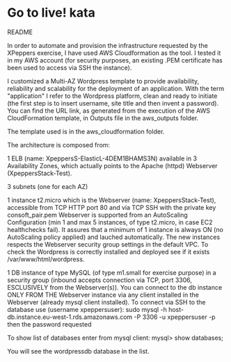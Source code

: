 Go to live! kata
==================================

README 

In order to automate and provision the infrastructure requested by the XPeppers exercise, I have used AWS Cloudformation as the tool.
I tested it in my AWS account (for security purposes, an existing .PEM certificate has been used to access via SSH the instance). 

I customized a Multi-AZ Wordpress template to provide availability, reliability and scalability for the deployment of an application.
With the term "application" I refer to the Wordpress platform, clean and ready to initiate (the first step is to insert username, site title and then invent a password). 
You can find the URL link, as generated from the execution of the AWS CloudFormation template, in Outputs file in the aws_outputs folder.

The template used is in the aws_cloudformation folder.



The architecture is composed from:

1 ELB (name: XpeppersS-ElasticL-4DEM1BHAMS3N) available in 3 Availability Zones, which actually points to the Apache (httpd) Webserver (XpeppersStack-Test).

3 subnets (one for each AZ)

1 instance t2.micro which is the Webserver (name: XpeppersStack-Test), accessible from TCP HTTP port 80 and via TCP SSH with the private key consoft_pair.pem
Webserver is supported from an AutoScaling Configuration (min 1 and max 5 instances, of type t2.micro, in case EC2 healthchecks fail). It assures that a minimum of 1 instance is always ON (no AutoScaling policy applied) and lauched automatically. The new instances respects the Webserver security group settings in the default VPC.
To check the Wordpress is correctly installed and deployed see if it exists /var/www/html/wordpress. 

1 DB instance of type MySQL (of type m1.small for exercise purpose) in a security group (inbound accepts connection via TCP, port 3306, ESCLUSIVELY from the Webserver(s)). 
You can connect to the db instance ONLY FROM THE Webserver instance via any client installed in the Webserver (already mysql client installed).
To connect via SSH to the database use (username xpeppersuser):
sudo mysql -h host-db.instance.eu-west-1.rds.amazonaws.com -P 3306 -u xpeppersuser -p
then the password requested

To show list of databases enter from mysql client:
mysql> show databases;

You will see the wordpressdb database in the list.